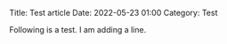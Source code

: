Title: Test article
Date: 2022-05-23 01:00
Category: Test

Following is a test.
I am adding a line.
